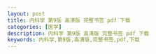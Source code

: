 ```yaml
---
layout: post
title: 内科学 第9版 高清版 完整书签 pdf 下载
categories: [医学]
description: 内科学 第9版 高清版 完整书签 pdf 下载
keywords: 内科学,第9版,高清版,完整书签,pdf,下载
---
```






